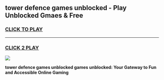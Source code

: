 
## tower defence games unblocked - Play Unblocked Gmaes & Free
<h3>
<a href="https://news.freeplayer.one?title=tower_defence_games_unblocked&ref=16F">CLICK TO PLAY</a></h3>
<hr>

<h3>
<a href="https://news.freeplayer.one?title=tower_defence_games_unblocked&ref=16F">CLICK 2 PLAY</a>
  
</h3>

<a href="https://news.freeplayer.one?title=tower_defence_games_unblocked&ref=16F/"><img src="https://clearcache.store/games.png"></a>


**tower defence games unblocked games unblocked: Your Gateway to Fun and Accessible Online Gaming**
